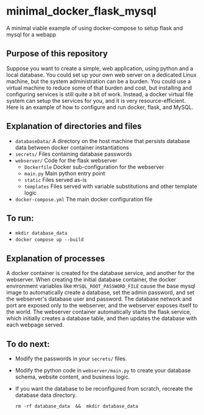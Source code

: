 # minimal_docker_flask_mysql
A minimal viable example of using docker-compose to setup flask and mysql for a webapp


## Purpose of this repository 

  Suppose you want to create a simple, web application, using python and a local database.
  You could set up your own web server on a dedicated Linux machine, but the system administration can be a burden.
  You could use a virtual machine to reduce some of that burden and cost, but installing and configuring services is still quite a bit of work.
  Instead, a docker virtual file system can setup the services for you, and it is very resource-efficient.
  Here is an example of how to configure and run docker, flask, and MySQL.


## Explanation of directories and files

 * `databaseData/`	A directory on the host machine that persists database data between docker container instantiations
 * `secrets/`	Files containing database passwords
 * `webserver/`	Code for the flask webserver
   * `Dockerfile`	Docker sub-configuration for the webserver
   * `main.py`	Main python entry point
   * `static`	Files served as-is
   * `templates`	Files served with variable substitutions and other template logic
 * `docker-compose.yml`	The main docker configuration file


## To run:

 * `mkdir database_data`
 * `docker compose up --build`

 
## Explanation of processes
  
  A docker container is created for the database service, and another for the webserver.
  When creating the initial database container, the docker environment variables like `MYSQL_ROOT_PASSWORD_FILE` cause the base mysql image to automatically
  create a database, set the admin password, and set the webserver's database user and password.
  The database network and port are exposed only to the webserver, and the webserver exposes itself to the world.
  The webserver container automatically starts the flask service, which initially creates a database table,
  and then updates the database with each webpage served.


## To do next:

 * Modify the passwords in your `secrets/` files.
 * Modify the python code in `webserver/main.py` to create your database schema, website content, and business logic.
 * If you want the database to be reconfigured from scratch, recreate the database data directory.

    `rm -rf database_data  &&  mkdir database_data`


